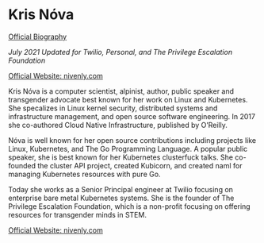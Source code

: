 # Kris Nóva

[Official Biography](https://nivenly.com/bio)

_July 2021 Updated for Twilio, Personal, and The Privilege Escalation Foundation_

 [Official Website: nivenly.com](https://nivenly.com)

Kris Nóva is a computer scientist, alpinist, author, public speaker and transgender advocate best known for her work on Linux and Kubernetes. She specalizes in Linux kernel security, distributed systems and infrastructure management, and open source software engineering. In 2017 she co-authored Cloud Native Infrastructure, published by O’Reilly.

Nóva is well known for her open source contributions including projects like Linux, Kubernetes, and The Go Programming Language. A popular public speaker, she is best known for her Kubernetes clusterfuck talks. She co-founded the cluster API project, created Kubicorn, and created naml for managing Kubernetes resources with pure Go.

Today she works as a Senior Principal engineer at Twilio focusing on enterprise bare metal Kubernetes systems. She is the founder of The Privilege Escalation Foundation, which is a non-profit focusing on offering resources for transgender minds in STEM.
 
 [Official Website: nivenly.com](https://nivenly.com)
